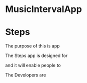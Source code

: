 # MusicIntervalApp

Steps
=====

The purpose of this is app

The Steps app is designed for

and it will enable people to


The Developers are
